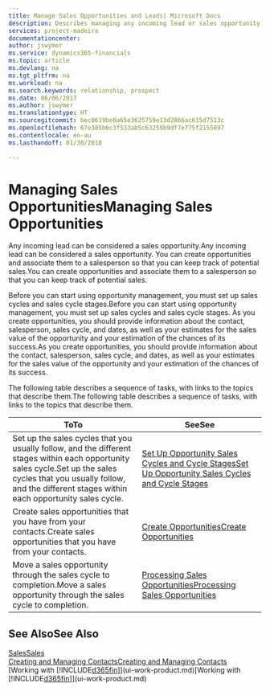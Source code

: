 ```yaml
---
title: Manage Sales Opportunities and Leads| Microsoft Docs
description: Describes managing any incoming lead or sales opportunity in Finance and Operations, Business edition,  and associating the opportunity with a salesperson to keep track of potential sales.
services: project-madeira
documentationcenter: 
author: jswymer
ms.service: dynamics365-financials
ms.topic: article
ms.devlang: na
ms.tgt_pltfrm: na
ms.workload: na
ms.search.keywords: relationship, prospect
ms.date: 06/06/2017
ms.author: jswymer
ms.translationtype: HT
ms.sourcegitcommit: bec0619be0a65e3625759e13d2866ac615d7513c
ms.openlocfilehash: 67e385b6c3f533ab5c63259b9df7e775f2155897
ms.contentlocale: en-au
ms.lasthandoff: 01/30/2018

---
```

# <a name="managing-sales-opportunities"></a><span data-ttu-id="18a0d-103">Managing Sales Opportunities</span><span class="sxs-lookup"><span data-stu-id="18a0d-103">Managing Sales Opportunities</span></span>
<span data-ttu-id="18a0d-104">Any incoming lead can be considered a sales opportunity.</span><span class="sxs-lookup"><span data-stu-id="18a0d-104">Any incoming lead can be considered a sales opportunity.</span></span> <span data-ttu-id="18a0d-105">You can create opportunities and associate them to a salesperson so that you can keep track of potential sales.</span><span class="sxs-lookup"><span data-stu-id="18a0d-105">You can create opportunities and associate them to a salesperson so that you can keep track of potential sales.</span></span>

<span data-ttu-id="18a0d-106">Before you can start using opportunity management, you must set up sales cycles and sales cycle stages.</span><span class="sxs-lookup"><span data-stu-id="18a0d-106">Before you can start using opportunity management, you must set up sales cycles and sales cycle stages.</span></span> <span data-ttu-id="18a0d-107">As you create opportunities, you should provide information about the contact, salesperson, sales cycle, and dates, as well as your estimates for the sales value of the opportunity and your estimation of the chances of its success.</span><span class="sxs-lookup"><span data-stu-id="18a0d-107">As you create opportunities, you should provide information about the contact, salesperson, sales cycle, and dates, as well as your estimates for the sales value of the opportunity and your estimation of the chances of its success.</span></span>

<span data-ttu-id="18a0d-108">The following table describes a sequence of tasks, with links to the topics that describe them.</span><span class="sxs-lookup"><span data-stu-id="18a0d-108">The following table describes a sequence of tasks, with links to the topics that describe them.</span></span>

| <span data-ttu-id="18a0d-109">To</span><span class="sxs-lookup"><span data-stu-id="18a0d-109">To</span></span> | <span data-ttu-id="18a0d-110">See</span><span class="sxs-lookup"><span data-stu-id="18a0d-110">See</span></span> |
| --- | --- |
| <span data-ttu-id="18a0d-111">Set up the sales cycles that you usually follow, and the different stages within each opportunity sales cycle.</span><span class="sxs-lookup"><span data-stu-id="18a0d-111">Set up the sales cycles that you usually follow, and the different stages within each opportunity sales cycle.</span></span> |[<span data-ttu-id="18a0d-112">Set Up Opportunity Sales Cycles and Cycle Stages</span><span class="sxs-lookup"><span data-stu-id="18a0d-112">Set Up Opportunity Sales Cycles and Cycle Stages</span></span>](marketing-how-setup-opportunity-sales-cycles-stages.md) |
| <span data-ttu-id="18a0d-113">Create sales opportunities that you have from your contacts.</span><span class="sxs-lookup"><span data-stu-id="18a0d-113">Create sales opportunities that you have from your contacts.</span></span> |[<span data-ttu-id="18a0d-114">Create Opportunities</span><span class="sxs-lookup"><span data-stu-id="18a0d-114">Create Opportunities</span></span>](marketing-how-create-opportunities.md) |
| <span data-ttu-id="18a0d-115">Move a sales opportunity through the sales cycle to completion.</span><span class="sxs-lookup"><span data-stu-id="18a0d-115">Move a sales opportunity through the sales cycle to completion.</span></span> |[<span data-ttu-id="18a0d-116">Processing Sales Opportunities</span><span class="sxs-lookup"><span data-stu-id="18a0d-116">Processing Sales Opportunities</span></span>](marketing-processing-sales-opportunities.md) |

## <a name="see-also"></a><span data-ttu-id="18a0d-117">See Also</span><span class="sxs-lookup"><span data-stu-id="18a0d-117">See Also</span></span>
[<span data-ttu-id="18a0d-118">Sales</span><span class="sxs-lookup"><span data-stu-id="18a0d-118">Sales</span></span>](sales-manage-sales.md)  
[<span data-ttu-id="18a0d-119">Creating and Managing Contacts</span><span class="sxs-lookup"><span data-stu-id="18a0d-119">Creating and Managing Contacts</span></span>](marketing-contacts.md)  
<span data-ttu-id="18a0d-120">[Working with [!INCLUDE[d365fin](includes/d365fin_md.md)]](ui-work-product.md)</span><span class="sxs-lookup"><span data-stu-id="18a0d-120">[Working with [!INCLUDE[d365fin](includes/d365fin_md.md)]](ui-work-product.md)</span></span>

